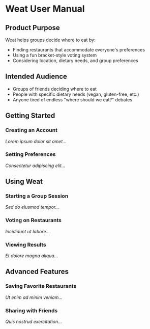 # Weat User Manual

## Product Purpose
Weat helps groups decide where to eat by:
- Finding restaurants that accommodate everyone's preferences
- Using a fun bracket-style voting system
- Considering location, dietary needs, and group preferences

## Intended Audience
- Groups of friends deciding where to eat
- People with specific dietary needs (vegan, gluten-free, etc.)
- Anyone tired of endless "where should we eat?" debates

## Getting Started
### Creating an Account  
*Lorem ipsum dolor sit amet...*

### Setting Preferences  
*Consectetur adipiscing elit...*

## Using Weat  
### Starting a Group Session  
*Sed do eiusmod tempor...*

### Voting on Restaurants  
*Incididunt ut labore...*

### Viewing Results  
*Et dolore magna aliqua...*

## Advanced Features  
### Saving Favorite Restaurants  
*Ut enim ad minim veniam...*

### Sharing with Friends  
*Quis nostrud exercitation...*
